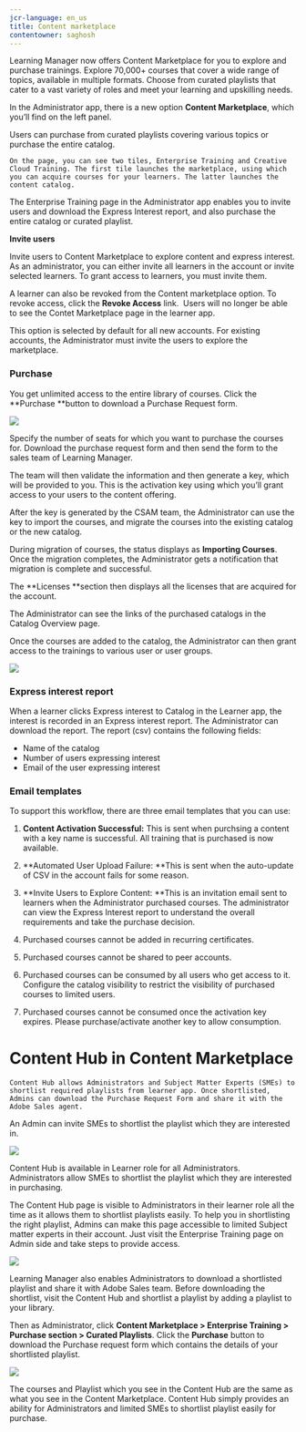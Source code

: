 ```yaml
---
jcr-language: en_us
title: Content marketplace
contentowner: saghosh
---
```

Learning Manager now offers Content Marketplace for you to explore and purchase trainings. Explore 70,000+ courses that cover a wide range of topics, available in multiple formats. Choose from curated playlists that cater to a vast variety of roles and meet your learning and upskilling needs.

In the Administrator app, there is a new option&nbsp;**Content&nbsp;Marketplace**, which you’ll find&nbsp;on the left panel.

Users can purchase from curated playlists covering various topics or purchase the entire catalog.&nbsp;

`On the page, you can see two tiles, Enterprise Training and Creative Cloud Training. The first tile launches the marketplace, using which you can acquire courses for your learners. The latter launches the content catalog.`

The&nbsp;Enterprise Training&nbsp;page in the Administrator app enables you to invite users and download the Express Interest report, and also purchase the entire catalog or curated playlist.

**Invite users**

Invite users to Content Marketplace to explore content and express interest. As an administrator, you can either invite all learners in the account or invite selected learners. To grant access to learners, you must invite them.

A learner can also be revoked from the Content marketplace option. To revoke access, click the **Revoke Access** link.&nbsp;&nbsp;Users will no longer be able to see the Contet Marketplace page in the learner app.&nbsp;

This option is selected by default for all new accounts. For existing accounts, the Administrator must invite the users to explore the marketplace.

### Purchase

You get unlimited access to the entire library of courses. Click the **Purchase **button to download a Purchase Request form.

![](assets/purchase-request.png)

Specify the number of seats for which you want to purchase the courses for. Download the purchase request form and then send the form to the sales team of Learning Manager.

The team will then validate the information and then generate a key, which will be provided to you. This is the activation key using which you’ll grant access to your users to the content offering.

After the key is generated by the CSAM team, the Administrator can use the key to import the courses, and migrate the courses into the existing catalog or the new catalog.

During migration of courses, the status displays as **Importing Courses**. Once the migration completes, the Administrator gets a notification that migration is complete and successful.

The **Licenses **section then displays all the licenses that are acquired for the account.

The Administrator can see the links of the purchased catalogs in the Catalog Overview page.

Once the courses are added to the catalog, the Administrator can then grant access to the trainings to various user or user groups.

![](assets/licenses.png) 

### Express interest report

When a learner clicks Express interest to Catalog in the Learner app, the interest is recorded in an Express interest report. The Administrator can download the report. The report (csv) contains the following fields:

* Name of the catalog
* Number of users expressing interest
* Email of the user expressing interest

### Email templates

To support this workflow, there are three email templates that you can use:

1. **Content Activation Successful:**&nbsp;This is sent when purchsing a content with a key name is successful. All training that is purchased is now available.
1. **Automated User Upload Failure:&nbsp;**This is sent when the auto-update of CSV in the account fails for some reason.
1. **Invite Users to Explore Content:&nbsp;**This is an invitation email sent to learners when the Administrator purchased courses.&nbsp;The administrator can view the Express Interest report to understand the overall requirements and take the purchase decision.

1. Purchased courses cannot be added in recurring certificates.
1. Purchased courses cannot be shared to peer accounts.
1. Purchased courses can be consumed by all users who get access to it. Configure the catalog visibility to restrict the visibility of purchased courses to limited users.
1. Purchased courses cannot be consumed once the activation key expires. Please purchase/activate another key to allow consumption.

# Content Hub in Content Marketplace

`Content Hub allows Administrators and Subject Matter Experts (SMEs) to shortlist required playlists from learner app. Once shortlisted, Admins can download the Purchase Request Form and share it with the Adobe Sales agent.`

An Admin can invite SMEs to shortlist the playlist which they are interested in.&nbsp;

![](assets/content-hub.png)

Content Hub is available in Learner role for&nbsp;all&nbsp;Administrators. Administrators allow SMEs to shortlist the playlist which they are interested in purchasing.

The Content Hub page is visible to Administrators in their learner role all the time as it allows them to shortlist playlists easily. To help you in shortlisting the right playlist, Admins can make this page accessible to limited Subject matter experts in their account. Just visit the Enterprise Training page on Admin side and take steps to provide access.&nbsp;&nbsp;

![](assets/content-hub-resources.png)

Learning Manager also enables Administrators to download a shortlisted playlist and share it with Adobe Sales team. Before downloading the shortlist, visit the Content Hub and shortlist a playlist by adding a playlist to your library.&nbsp;

Then as Administrator, click&nbsp;**Content Marketplace > Enterprise Training > Purchase section > Curated Playlists**. Click the **Purchase** button to download the Purchase request form which contains the details of your shortlisted playlist.

![](assets/download-purchase-request.png)

The courses and Playlist which you see in the&nbsp;Content Hub&nbsp;are the same as what you see in the&nbsp;Content Marketplace. Content Hub simply provides an ability for Administrators and limited SMEs to shortlist playlist easily for purchase.&nbsp;&nbsp;  

